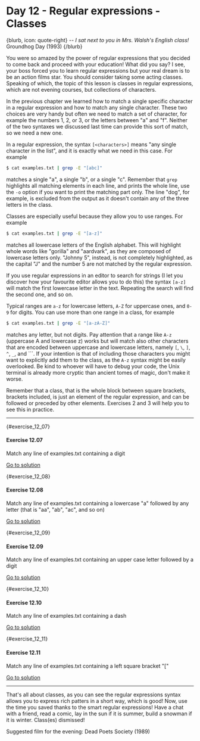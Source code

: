 # Day 12 - Regular expressions - Classes

{blurb, icon: quote-right}
-- _I sat next to you in Mrs. Walsh's English class!_
Groundhog Day (1993)
{/blurb}

You were so amazed by the power of regular expressions that you decided to come back and proceed with your education! What did you say? I see, your boss forced you to learn regular expressions but your real dream is to be an action films star. You should consider taking some acting classes. Speaking of which, the topic of this lesson is classes in regular expressions, which are not evening courses, but collections of characters.

In the previous chapter we learned how to match a single specific character in a regular expression and how to match any single character. These two choices are very handy but often we need to match a set of character, for example the numbers 1, 2, or 3, or the letters between "a" and "f". Neither of the two syntaxes we discussed last time can provide this sort of match, so we need a new one.

In a regular expression, the syntax `[<characters>]` means "any single character in the list", and it is exactly what we need in this case. For example

``` sh
$ cat examples.txt | grep -E "[abc]"
```

matches a single "a", a single "b", or a single "c". Remember that `grep` highlights all matching elements in each line, and prints the whole line, use the `-o` option if you want to print the matching part only. The line "dog", for example, is excluded from the output as it doesn't contain any of the three letters in the class.

Classes are especially useful because they allow you to use ranges. For example

``` sh
$ cat examples.txt | grep -E "[a-z]"
```

matches all lowercase letters of the English alphabet. This will highlight whole words like "gorilla" and "aardvark", as they are composed of lowercase letters only. "Johnny 5", instead, is not completely highlighted, as the capital "J" and the number 5 are not matched by the regular expression. 

If you use regular expressions in an editor to search for strings (I let you discover how your favourite editor allows you to do this) the syntax `[a-z]` will match the first lowercase letter in the text. Repeating the search will find the second one, and so on.

Typical ranges are `a-z` for lowercase letters, `A-Z` for uppercase ones, and `0-9` for digits. You can use more than one range in a class, for example

``` sh
$ cat examples.txt | grep -E "[a-zA-Z]"
```

matches any letter, but not digits. Pay attention that a range like `A-z` (uppercase A and lowercase z) works but will match also other characters that are encoded between uppercase and lowercase letters, namely `[`, `\`, `]`, `^`, `_`, and ```. If your intention is that of including those characters you might want to explicitly add them to the class, as the `A-z` syntax might be easily overlooked. Be kind to whoever will have to debug your code, the Unix terminal is already more cryptic than ancient tomes of magic, don't make it worse.

Remember that a class, that is the whole block between square brackets, brackets included, is just an element of the regular expression, and can be followed or preceded by other elements. Exercises 2 and 3 will help you to see this in practice.

* * *


{#exercise_12_07}
#### Exercise 12.07
Match any line of examples.txt containing a digit

[Go to solution](#solution_12_07)

{#exercise_12_08}
#### Exercise 12.08
Match any line of examples.txt containing a lowercase "a" followed by any letter (that is "aa", "ab", "ac", and so on)

[Go to solution](#solution_12_08)

{#exercise_12_09}
#### Exercise 12.09
Match any line of examples.txt containing an upper case letter followed by a digit

[Go to solution](#solution_12_09)

{#exercise_12_10}
#### Exercise 12.10
Match any line of examples.txt containing a dash

[Go to solution](#solution_12_10)

{#exercise_12_11}
#### Exercise 12.11
Match any line of examples.txt containing a left square bracket "["

[Go to solution](#solution_12_11)


* * *

That's all about classes, as you can see the regular expressions syntax allows you to express rich patters in a short way, which is good! Now, use the time you saved thanks to the smart regular expressions! Have a chat with a friend, read a comic, lay in the sun if it is summer, build a snowman if it is winter. Class(es) dismissed!

Suggested film for the evening: Dead Poets Society (1989)